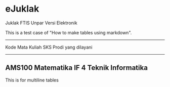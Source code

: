 eJuklak
=======

Juklak FTIS Unpar Versi Elektronik

This is a test case of "How to make tables using markdown".

-----------------------------------------------------------------
Kode      Mata Kuliah       SKS       Prodi yang dilayani
-------  --------------   ---------- ----------------------------
AMS100    Matematika IF       4       Teknik Informatika
-----------------------------------------------------------------

This is for multiline tables
